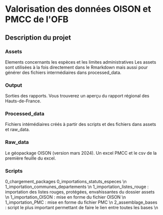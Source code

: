 # Valorisation des données OISON et PMCC de l'OFB
## Description du projet
### Assets
Elements concernants les espèces et les limites administratives
Les assets sont utilisées à la fois directement dans le Rmarkdown mais aussi pour générer des fichiers intermédiaires dans processed_data.
### Output
Sorties des rapports. Vous trouverez un aperçu du rapport régional des Hauts-de-France.
### Processed_data
Fichiers intémédiaires créés à partir des scripts et des fichiers dans assets et raw_data.
### Raw_data
Le géopackage OISON (version mars 2024). Un excel PMCC et le csv de la première feuille du excel.
### Scripts
0_chargement_packages
0_importations_statuts_especes \n
1_importation_communes_departements \n
1_importation_listes_rouge : importation des listes rouges, protégées, envahissantes du dossier assets \n
1_importation_OISON : mise en forme du fichier OISON \n
1_importation_PMC : mise en forme du fichier PMC \n
2_assemblage_bases : script le plus important permettant de faire le lien entre toutes les bases \n
